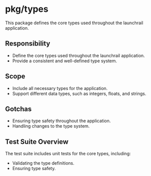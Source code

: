 # pkg/types

This package defines the core types used throughout the launchrail application.

## Responsibility

*   Define the core types used throughout the launchrail application.
*   Provide a consistent and well-defined type system.

## Scope

*   Include all necessary types for the application.
*   Support different data types, such as integers, floats, and strings.

## Gotchas

*   Ensuring type safety throughout the application.
*   Handling changes to the type system.

## Test Suite Overview

The test suite includes unit tests for the core types, including:

*   Validating the type definitions.
*   Ensuring type safety.
